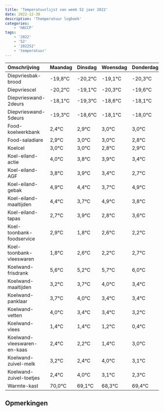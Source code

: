 ```yaml
---
title: 'Temperatuurlijst van week 52 jaar 2022'
date: 2022-12-30
description: 'Themperatuur logboek'
categories:
    - 'HACCP'
tags:
    - '2022'
    - '52'
    - '202252'
    - 'temperatuur'
---
```

|Omschrijving|Maandag|Dinsdag|Woensdag|Donderdag|Vrijdag|Zaterdag|Zondag|
|:---|:---|:---|:---|:---|:---|:---|:---|
|Diepvriesbak-brood|-19,8°C|-20,2°C|-19,1°C|-20,3°C|-19,6°C| | |
|Diepvriescel|-20,2°C|-19,1°C|-20,3°C|-19,6°C|-19,1°C| | |
|Diepvrieswand-2deurs|-18,1°C|-19,3°C|-18,6°C|-18,1°C|-18,0°C| | |
|Diepvrieswand-5deurs|-19,3°C|-18,6°C|-18,1°C|-18,0°C|-18,0°C| | |
|Food-koelwerkbank|2,4°C|2,9°C|3,0°C|3,0°C|2,8°C| | |
|Food-saladiare|2,9°C|3,0°C|3,0°C|2,8°C|2,9°C| | |
|Koelcel|3,0°C|3,0°C|2,8°C|2,9°C|2,4°C| | |
|Koel-eiland-actie|4,0°C|3,8°C|3,9°C|3,4°C|2,7°C| | |
|Koel-eiland-AGF|3,8°C|3,9°C|3,4°C|2,7°C|3,9°C| | |
|Koel-eiland-gebak|4,9°C|4,4°C|3,7°C|4,9°C|3,8°C| | |
|Koel-eiland-maaltijden|4,4°C|3,7°C|4,9°C|3,8°C|4,6°C| | |
|Koel-eiland-tapas|2,7°C|3,9°C|2,8°C|3,6°C|3,2°C| | |
|Koel-toonbank-foodservice|2,9°C|1,8°C|2,6°C|2,2°C|2,7°C| | |
|Koel-toonbank-vleeswaren|1,8°C|2,6°C|2,2°C|2,7°C|3,0°C| | |
|Koelwand-frisdrank|5,6°C|5,2°C|5,7°C|6,0°C|5,4°C| | |
|Koelwand-maaltijden|3,2°C|3,7°C|4,0°C|3,4°C|3,4°C| | |
|Koelwand-panklaar|3,7°C|4,0°C|3,4°C|3,4°C|3,2°C| | |
|Koelwand-vetten|4,0°C|3,4°C|3,4°C|3,2°C|2,4°C| | |
|Koelwand-vlees|1,4°C|1,4°C|1,2°C|0,4°C|2,0°C| | |
|Koelwand-vleeswaren-en-kaas|2,4°C|2,2°C|1,4°C|3,0°C|2,1°C| | |
|Koelwand-zuivel-melk|3,2°C|2,4°C|4,0°C|3,1°C|2,3°C| | |
|Koelwand-zuivel-toetjes|2,4°C|4,0°C|3,1°C|2,3°C|3,4°C| | |
|Warmte-kast|70,0°C|69,1°C|68,3°C|69,4°C|68,3°C| | |

## Opmerkingen


